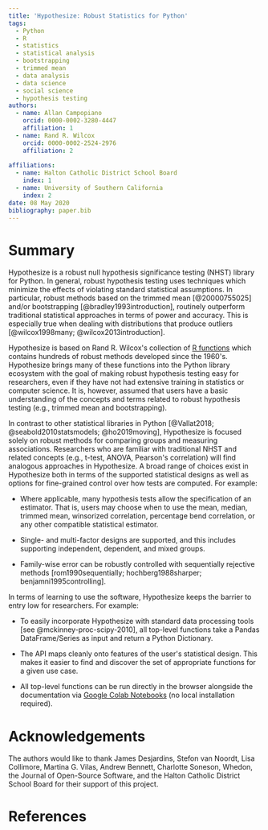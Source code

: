```yaml
---
title: 'Hypothesize: Robust Statistics for Python'
tags:
  - Python
  - R
  - statistics
  - statistical analysis
  - bootstrapping
  - trimmed mean
  - data analysis
  - data science
  - social science
  - hypothesis testing
authors:
  - name: Allan Campopiano
    orcid: 0000-0002-3280-4447
    affiliation: 1
  - name: Rand R. Wilcox
    orcid: 0000-0002-2524-2976
    affiliation: 2
    
affiliations:
  - name: Halton Catholic District School Board
    index: 1
  - name: University of Southern California
    index: 2
date: 08 May 2020
bibliography: paper.bib
---
```


# Summary

Hypothesize is a robust null hypothesis significance testing (NHST) library for Python. In general,
robust hypothesis testing uses techniques which minimize the effects of violating standard statistical 
assumptions. In particular, robust methods based on the trimmed mean [@20000755025] 
and/or bootstrapping [@bradley1993introduction], routinely outperform traditional statistical 
approaches in terms of power and accuracy. This is especially true when dealing with
distributions that produce outliers [@wilcox1998many; @wilcox2013introduction].

Hypothesize is based on Rand R. Wilcox's collection of [R functions](https://dornsife.usc.edu/labs/rwilcox/software/)
which contains hundreds of robust methods developed since the 1960's. 
Hypothesize brings many of these functions into the Python library ecosystem with the goal
of making robust hypothesis testing easy for researchers, even
if they have not had extensive training in statistics or computer science. It is, however, assumed 
that users have a basic understanding of the concepts and terms related to robust hypothesis 
testing (e.g., trimmed mean and bootstrapping).

In contrast to other statistical libraries in Python [@Vallat2018; @seabold2010statsmodels; @ho2019moving],
Hypothesize is focused solely on robust methods for comparing groups and measuring associations. Researchers
who are familiar with traditional NHST and related concepts (e.g., t-test, ANOVA, Pearson's correlation) 
will find analogous approaches in Hypothesize. A broad range of choices exist in Hypothesize both in terms of the
supported statistical designs as well as options for fine-grained control over how tests are computed.
For example:
 
- Where applicable, many hypothesis tests allow the specification of an estimator. That is, users may 
choose when to use the mean, median, trimmed mean, winsorized correlation, percentage bend correlation, 
or any other compatible statistical estimator.

- Single- and multi-factor designs are supported, and this includes supporting 
    independent, dependent, and mixed groups.

- Family-wise error can be robustly controlled with sequentially 
    rejective methods [rom1990sequentially; hochberg1988sharper; benjamni1995controlling].

In terms of learning to use the software, Hypothesize keeps the barrier to entry low for researchers. For example:

 - To easily incorporate Hypothesize with standard data processing tools
 [see @mckinney-proc-scipy-2010], all top-level 
 functions take a Pandas DataFrame/Series as input and return a Python Dictionary.
 
 - The API maps cleanly onto features of the user's statistical design. 
 This makes it easier to find and discover the set of appropriate functions for a
 given use case.
 
 - All top-level functions can be run directly in the browser alongside the documentation via 
[Google Colab Notebooks](https://colab.research.google.com/notebooks/intro.ipynb) 
(no local installation required).

# Acknowledgements

The authors would like to thank 
James Desjardins, 
Stefon van Noordt, 
Lisa Collimore, 
Martina G. Vilas, 
Andrew Bennett, 
Charlotte Soneson, 
Whedon,
the Journal of Open-Source Software,
and the Halton Catholic District School Board 
for their support of this project.

# References